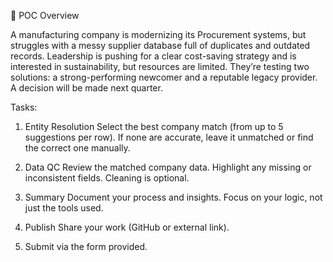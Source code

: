 🔹 POC Overview

A manufacturing company is modernizing its Procurement systems, but struggles with a messy supplier database full of duplicates and outdated records. Leadership is pushing for a clear cost-saving strategy and is interested in sustainability, but resources are limited.
They’re testing two solutions: a strong-performing newcomer and a reputable legacy provider. A decision will be made next quarter.

Tasks:

1. Entity Resolution
Select the best company match (from up to 5 suggestions per row). If none are accurate, leave it unmatched or find the correct one manually.

2. Data QC
Review the matched company data. Highlight any missing or inconsistent fields. Cleaning is optional.

3. Summary
Document your process and insights. Focus on your logic, not just the tools used.

4. Publish
Share your work (GitHub or external link).
5. Submit via the form provided.
